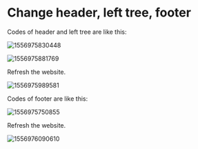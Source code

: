 <h1 id="4.3">Change header, left tree, footer</h1>

Codes of header and left tree are like this:

![1556975830448](/photos/1556975830448.png)

![1556975881769](/photos/1556975881769.png)

Refresh the website.

![1556975989581](/photos/1556975989581.png)

Codes of footer are like this:

![1556975750855](/photos/1556975792005.png)

Refresh the website.

![1556976090610](/photos/1556976090610.png)



